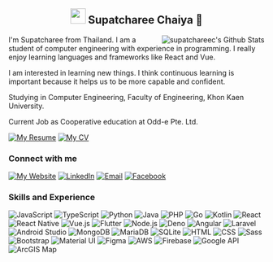 <h2 align="center">
   <img src="https://raw.githubusercontent.com/MartinHeinz/MartinHeinz/master/wave.gif" width="30px"> Supatcharee Chaiya 🎄
</h2> 
<a align="right" href="https://github-readme-stats.vercel.app/api?username=supatchareec&show_icons=true&hide_border=true&count_private=true&include_all_commits=true&theme=radical">
<img align="right" alt="supatchareec's Github Stats" src="https://github-readme-stats.vercel.app/api?username=supatchareec&show_icons=true&hide_border=true&count_private=true&include_all_commits=true&theme=radical" /></a>

I'm Supatcharee from Thailand. I am a student of computer engineering with experience in programming. I really enjoy learning languages and frameworks like React and Vue.

I am interested in learning new things. I think continuous learning is important because it helps us to be more capable and confident.

Studying in Computer Engineering, Faculty of Engineering, Khon Kaen University.

Current Job as Cooperative education at Odd-e Pte. Ltd.

[![My Resume](https://img.shields.io/badge/Download-Resume-informational?style=flat&logo=website&logoColor=white&color=green)](https://drive.google.com/drive/folders/1EuF2fe8Q4SSjtcvssxiVzMjfIKRAOJcL?usp=sharing)
[![My CV](https://img.shields.io/badge/Download-CV-informational?style=flat&logo=website&logoColor=white&color=orange)](https://drive.google.com/drive/folders/111y6uSLPa6l2F-grBvDQWsz97Yxv_3QK?usp=sharing)

### Connect with me

[![My Website](https://img.shields.io/badge/My_Website-supatchareec.github.io-informational?style=flat&logo=website&logoColor=white&color=AF9FF8)](https://supatchareec.github.io/)
[![LinkedIn](https://img.shields.io/badge/LinkedIn-Supatcharee_Chaiya-informational?style=flat&logo=LinkedIn&logoColor=white&color=077AB0)](https://www.linkedin.com/in/supatcharee-chaiya/)
[![Email](https://img.shields.io/badge/Email-supatcharee_chaiya@kkumail.com-informational?style=flat&logo=gmail&logoColor=white&color=F58899)](mailto:supatcharee_chaiya@kkumail.com)
[![Facebook](https://img.shields.io/badge/Facebook-Supatcharee_Chaiya-informational?style=flat&logo=facebook&logoColor=white&color=41B883)](https://www.facebook.com/supatchareechaiya/)

### Skills and Experience

![JavaScript](https://img.shields.io/badge/-JavaScript-informational?style=flat&logo=JavaScript&logoColor=white&color=F7DF1E)
![TypeScript](https://img.shields.io/badge/-TypeScript-informational?style=flat&logo=TypeScript&logoColor=white&color=00ACD7)
![Python](https://img.shields.io/badge/-Python-informational?style=flat&logo=Python&logoColor=white&color=F7DF1E)
![Java](https://img.shields.io/badge/-Java-informational?style=flat&logo=Java&logoColor=white&color=00ACD7)
![PHP](https://img.shields.io/badge/-PHP-informational?style=flat&logo=PHP&logoColor=white&color=F7DF1E)
![Go](https://img.shields.io/badge/-Go-informational?style=flat&logo=Go&logoColor=white&color=00ACD7)
![Kotlin](https://img.shields.io/badge/-Kotlin-informational?style=flat&logo=Kotlin&logoColor=white&color=F7DF1E)
![React](https://img.shields.io/badge/-React-informational?style=flat&logo=React&logoColor=white&color=00ACD7)
![React Native](https://img.shields.io/badge/-React_Native-informational?style=flat&logo=mobile&logoColor=white&color=F7DF1E)
![Vue.js](https://img.shields.io/badge/-Vue.js-informational?style=flat&logo=Vue&logoColor=white&color=00ACD7)
![Flutter](https://img.shields.io/badge/-Flutter-informational?style=flat&logo=Flutter&logoColor=white&color=F7DF1E)
![Node.js](https://img.shields.io/badge/-Node.js-informational?style=flat&logo=Nodejs&logoColor=white&color=00ACD7)
![Deno](https://img.shields.io/badge/-Deno-informational?style=flat&logo=Deno&logoColor=white&color=F7DF1E)
![Angular](https://img.shields.io/badge/-Angular-informational?style=flat&logo=Angular&logoColor=white&color=00ACD7)
![Laravel](https://img.shields.io/badge/-Laravel-informational?style=flat&logo=Laravel&logoColor=white&color=F7DF1E)
![Android Studio](https://img.shields.io/badge/-Android_Studio-informational?style=flat&logo=Android&logoColor=white&color=00ACD7)
![MongoDB](https://img.shields.io/badge/-MongoDB-informational?style=flat&logo=MongoDB&logoColor=white&color=F7DF1E)
![MariaDB](https://img.shields.io/badge/-MariaDB-informational?style=flat&logo=MariaDB&logoColor=white&color=00ACD7)
![SQLite](https://img.shields.io/badge/-SQLite-informational?style=flat&logo=SQLite&logoColor=white&color=F7DF1E)
![HTML](https://img.shields.io/badge/-HTML-informational?style=flat&logo=HTML&logoColor=white&color=00ACD7)
![CSS](https://img.shields.io/badge/-CSS-informational?style=flat&logo=CSS&logoColor=white&color=F7DF1E)
![Sass](https://img.shields.io/badge/-Sass-informational?style=flat&logo=Sass&logoColor=white&color=00ACD7)
![Bootstrap](https://img.shields.io/badge/-Bootstrap-informational?style=flat&logo=Bootstrap&logoColor=white&color=F7DF1E)
![Material UI](https://img.shields.io/badge/-Material_UI-informational?style=flat&logo=Material&logoColor=white&color=00ACD7)
![Figma](https://img.shields.io/badge/-FigmaFigma-informational?style=flat&logo=Figma&logoColor=white&color=F7DF1E)
![AWS](https://img.shields.io/badge/-AWS-informational?style=flat&logo=AWS&logoColor=white&color=00ACD7)
![Firebase](https://img.shields.io/badge/-Firebase-informational?style=flat&logo=Firebase&logoColor=white&color=F7DF1E)
![Google API](https://img.shields.io/badge/-Google_API-informational?style=flat&logo=Google&logoColor=white&color=00ACD7)
![ArcGIS Map](https://img.shields.io/badge/-ArcGIS_Map-informational?style=flat&logo=global&logoColor=white&color=F7DF1E)

<!-- ![trophy](https://github-profile-trophy.vercel.app/?username=supatchareec&theme=onedark) -->
